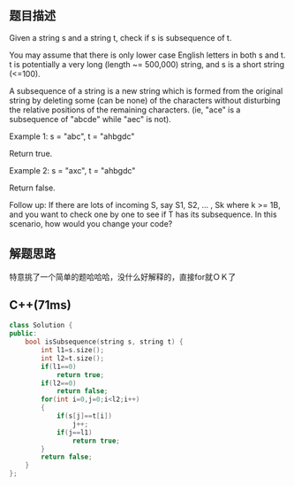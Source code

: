 ## 题目描述
Given a string s and a string t, check if s is subsequence of t.

You may assume that there is only lower case English letters in both s and t. t is potentially a very long (length ~= 500,000) string, and s is a short string (<=100).

A subsequence of a string is a new string which is formed from the original string by deleting some (can be none) of the characters without disturbing the relative positions of the remaining characters. (ie, "ace" is a subsequence of "abcde" while "aec" is not).

Example 1:
s = "abc", t = "ahbgdc"

Return true.

Example 2:
s = "axc", t = "ahbgdc"

Return false.

Follow up:
If there are lots of incoming S, say S1, S2, ... , Sk where k >= 1B, and you want to check one by one to see if T has its subsequence. In this scenario, how would you change your code?

## 解题思路
特意挑了一个简单的题哈哈哈，没什么好解释的，直接for就ＯＫ了

## C++(71ms)
```cpp
class Solution {
public:
    bool isSubsequence(string s, string t) {
        int l1=s.size();
        int l2=t.size();
        if(l1==0)
            return true;
        if(l2==0)
            return false;
        for(int i=0,j=0;i<l2;i++)
        {
            if(s[j]==t[i])
                j++;
            if(j==l1)
                return true;
        }
        return false;
    }
};
```
